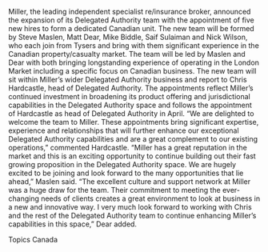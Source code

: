 Miller, the leading independent specialist re/insurance broker, announced the expansion of its Delegated Authority team with the appointment of five new hires to form a dedicated Canadian unit.
The new team will be formed by Steve Maslen, Matt Dear, Mike Biddle, Saif Sulaiman and Nick Wilson, who each join from Tysers and bring with them significant experience in the Canadian property/casualty market. The team will be led by Maslen and Dear with both bringing longstanding experience of operating in the London Market including a specific focus on Canadian business.
The new team will sit within Miller’s wider Delegated Authority business and report to Chris Hardcastle, head of Delegated Authority.
The appointments reflect Miller’s continued investment in broadening its product offering and jurisdictional capabilities in the Delegated Authority space and follows the appointment of Hardcastle as head of Delegated Authority in April.
“We are delighted to welcome the team to Miller. These appointments bring significant expertise, experience and relationships that will further enhance our exceptional Delegated Authority capabilities and are a great complement to our existing operations,” commented Hardcastle.
“Miller has a great reputation in the market and this is an exciting opportunity to continue building out their fast growing proposition in the Delegated Authority space. We are hugely excited to be joining and look forward to the many opportunities that lie ahead,” Maslen said.
“The excellent culture and support network at Miller was a huge draw for the team. Their commitment to meeting the ever-changing needs of clients creates a great environment to look at business in a new and innovative way. I very much look forward to working with Chris and the rest of the Delegated Authority team to continue enhancing Miller’s capabilities in this space,” Dear added.

Topics
Canada
